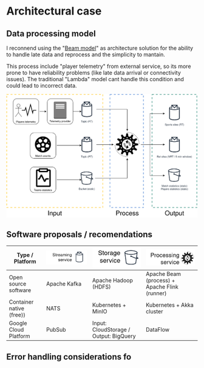 # Architectural case

## Data processing model

I reconnend using the "[Beam model](https://www.oreilly.com/radar/the-world-beyond-batch-streaming-101/)" as architecture solution for the ability to handle late data and reprocess and the simplicity to mantain.

This process include "player telemetry" from external service, so its more prone to have reliability problems (like late data arrival or connectivity issues). The traditional "Lambda" model cant handle this condition and could lead to incorrect data.

![logic diagram](img/logic-diagram.png)

## Software proposals / recomendations

| Type / Platform | ![Streaming service](img/icon-streaming.png) | ![Storage service](img/icon-storage.png) | ![Processing service](img/icon-processing.png) |
|---|---|---|---|
| Open source software | Apache Kafka | Apache Hadoop (HDFS) | Apache Beam (process) + Apache Flink (runner) |
| Container native (free)) | NATS | Kubernetes + MinIO | Kubernetes + Akka cluster |
| Google Cloud Platform | PubSub | Input: CloudStorage / Output: BigQuery | DataFlow |

## Error handling considerations fo

